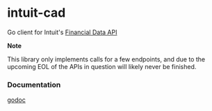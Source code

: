# intuit-cad

Go client for Intuit's [Financial Data API](https://developer.intuit.com/docs/0020_customeraccountdata)

**Note**

This library only implements calls for a few endpoints, and due to the upcoming EOL of the APIs in question will likely never be finished.

### Documentation

[godoc](http://godoc.org/github.com/bodetree/intuit-cad)
